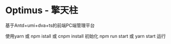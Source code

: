 # Optimus - 擎天柱
基于Antd+umi+dva+ts的前端PC端管理平台

使用yarn 或 npm istall 或 cnpm install 初始化
npm run start 或 yarn start 运行
